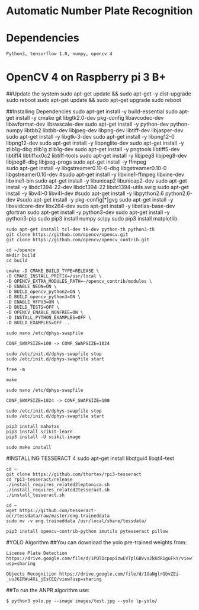 # Automatic Number Plate Recognition

# Dependencies
	Python3, tensorflow 1.0, numpy, opencv 4

# OpenCV 4 on Raspberry pi 3 B+

##Update the system
	sudo apt-get update && sudo apt-get -y dist-upgrade
	sudo reboot
	sudo apt-get update && sudo apt-get upgrade
	sudo reboot

##Installing Dependencies
	sudo apt-get install -y build-essential
	sudo apt-get install -y cmake git libgtk2.0-dev pkg-config libavcodec-dev libavformat-dev libswscale-dev
	sudo apt-get install -y python-dev python-numpy libtbb2 libtbb-dev libjpeg-dev libpng-dev libtiff-dev libjasper-dev
	sudo apt-get install -y libgtk-3-dev 
	sudo apt-get install -y libpng12-0 libpng12-dev
	sudo apt-get install -y libpnglite-dev
	sudo apt-get install -y zlib1g-dbg zlib1g zlib1g-dev 
	sudo apt-get install -y pngtools libtiff5-dev libtiff4 libtiffxx0c2 libtiff-tools 
	sudo apt-get install -y libjpeg8 libjpeg8-dev libjpeg8-dbg libjpeg-progs 
	sudo apt-get install -y ffmpeg  
	sudo apt-get install -y libgstreamer0.10-0-dbg libgstreamer0.10-0  libgstreamer0.10-dev 
	#sudo apt-get install -y libxine1-ffmpeg  libxine-dev libxine1-bin 
	sudo apt-get install -y libunicap2 libunicap2-dev 
	sudo apt-get install -y libdc1394-22-dev libdc1394-22 libdc1394-utils swig 
	sudo apt-get install -y libv4l-0 libv4l-dev 
	#sudo apt-get install -y libpython2.6 python2.6-dev 
	#sudo apt-get install -y pkg-config[*]gvg
	sudo apt-get install -y libxvidcore-dev libx264-dev
	sudo apt-get install -y libatlas-base-dev gfortran
	sudo apt-get install -y python3-dev
	sudo apt-get install -y python3-pip
	sudo pip3 install numpy scipy 
	sudo pip3 install matplotlib

	sudo apt-get install tcl-dev tk-dev python-tk python3-tk
	git clone https://github.com/opencv/opencv.git
	git clone https://github.com/opencv/opencv_contrib.git

	cd ~/opencv
	mkdir build
	cd build

	cmake -D CMAKE_BUILD_TYPE=RELEASE \
    -D CMAKE_INSTALL_PREFIX=/usr/local \
    -D OPENCV_EXTRA_MODULES_PATH=~/opencv_contrib/modules \
    -D ENABLE_NEON=ON \
    -D BUILD_opencv_python2=ON \
    -D BUILD_opencv_python3=ON \
    -D ENABLE_VFPV3=ON \
    -D BUILD_TESTS=OFF \
    -D OPENCV_ENABLE_NONFREE=ON \
    -D INSTALL_PYTHON_EXAMPLES=OFF \
    -D BUILD_EXAMPLES=OFF ..

    sudo nano /etc/dphys-swapfile

	CONF_SWAPSIZE=100 -> CONF_SWAPSIZE=1024

	sudo /etc/init.d/dphys-swapfile stop
	sudo /etc/init.d/dphys-swapfile start

	free -m

	make

	sudo nano /etc/dphys-swapfile

	CONF_SWAPSIZE=1024 -> CONF_SWAPSIZE=100

	sudo /etc/init.d/dphys-swapfile stop
	sudo /etc/init.d/dphys-swapfile start

	pip3 install mahotas
	pip3 install scikit-learn
	pip3 install -U scikit-image

	sudo make install

#INSTALLING TESSERACT 4
	sudo apt-get install libqtgui4 libqt4-test

	cd ~
	git clone https://github.com/thortex/rpi3-tesseract
	cd rpi3-tesseract/release
	./install_requires_related2leptonica.sh
	./install_requires_related2tesseract.sh
	./install_tesseract.sh

	cd ~
	wget https://github.com/tesseract-ocr/tessdata/raw/master/eng.traineddata
	sudo mv -v eng.traineddata /usr/local/share/tessdata/

	pip3 install opencv-contrib-python imutils pytesseract pillow


#YOLO Algorithm 
##You can download the yolo pre-trained weights from:

	License Plate Detection https://drive.google.com/file/d/1PQlDcpopizwEVTplGBVvs2kKdR1guFkY/view?usp=sharing

	Objects Recognition https://drive.google.com/file/d/1OaNglrGbvZEi-_uuJ6IRWu4Xi_jEsCEQ/view?usp=sharing


##To run the ANPR algorithm use:

	$ python3 yolo.py --image images/test.jpg --yolo lp-yolo/
